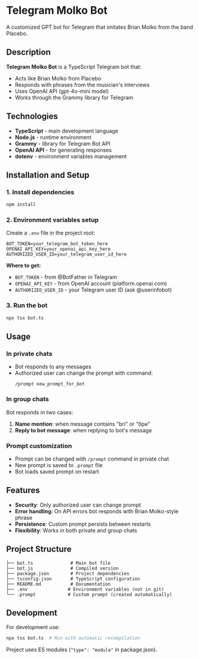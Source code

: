 # Telegram Molko Bot

A customized GPT bot for Telegram that imitates Brian Molko from the band Placebo.

## Description

**Telegram Molko Bot** is a TypeScript Telegram bot that:
- Acts like Brian Molko from Placebo
- Responds with phrases from the musician's interviews
- Uses OpenAI API (gpt-4o-mini model)
- Works through the Grammy library for Telegram

## Technologies

- **TypeScript** - main development language
- **Node.js** - runtime environment
- **Grammy** - library for Telegram Bot API
- **OpenAI API** - for generating responses
- **dotenv** - environment variables management

## Installation and Setup

### 1. Install dependencies
```bash
npm install
```

### 2. Environment variables setup
Create a `.env` file in the project root:
```env
BOT_TOKEN=your_telegram_bot_token_here
OPENAI_API_KEY=your_openai_api_key_here
AUTHORIZED_USER_ID=your_telegram_user_id_here
```

**Where to get:**
- `BOT_TOKEN` - from @BotFather in Telegram
- `OPENAI_API_KEY` - from OpenAI account (platform.openai.com)
- `AUTHORIZED_USER_ID` - your Telegram user ID (ask @userinfobot)

### 3. Run the bot
```bash
npx tsx bot.ts
```

## Usage

### In private chats
- Bot responds to any messages
- Authorized user can change the prompt with command:
  ```
  /prompt new_prompt_for_bot
  ```

### In group chats
Bot responds in two cases:
1. **Name mention**: when message contains "bri" or "бри"
2. **Reply to bot message**: when replying to bot's message

### Prompt customization
- Prompt can be changed with `/prompt` command in private chat
- New prompt is saved to `.prompt` file
- Bot loads saved prompt on restart

## Features

- **Security**: Only authorized user can change prompt
- **Error handling**: On API errors bot responds with Brian Molko-style phrase
- **Persistence**: Custom prompt persists between restarts
- **Flexibility**: Works in both private and group chats

## Project Structure

```
├── bot.ts              # Main bot file
├── bot.js              # Compiled version
├── package.json        # Project dependencies
├── tsconfig.json       # TypeScript configuration
├── README.md           # Documentation
├── .env               # Environment variables (not in git)
└── .prompt            # Custom prompt (created automatically)
```

## Development

For development use:
```bash
npx tsx bot.ts  # Run with automatic recompilation
```

Project uses ES modules (`"type": "module"` in package.json).
